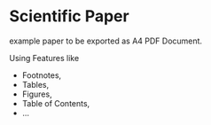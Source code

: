 # Scientific Paper

example paper to be exported as A4 PDF Document.

Using Features like
* Footnotes,
* Tables,
* Figures,
* Table of Contents,
* ...
